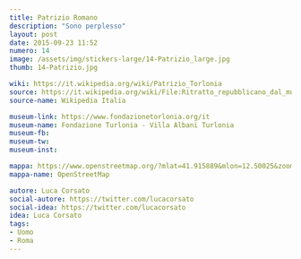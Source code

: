 ```yaml
---
title: Patrizio Romano
description: "Sono perplesso"
layout: post
date: 2015-09-23 11:52
numero: 14
image: /assets/img/stickers-large/14-Patrizio_large.jpg
thumb: 14-Patrizio.jpg

wiki: https://it.wikipedia.org/wiki/Patrizio_Torlonia
source: https://it.wikipedia.org/wiki/File:Ritratto_repubblicano_dal_museo_torlonia,_roma.jpg
source-name: Wikipedia Italia

museum-link: https://www.fondazionetorlonia.org/it
museum-name: Fondazione Turlonia - Villa Albani Turlonia
museum-fb:
museum-tw:
museum-inst:

mappa: https://www.openstreetmap.org/?mlat=41.915889&mlon=12.50025&zoom=15#map=17/41.91344/12.49906
mappa-name: OpenStreetMap

autore: Luca Corsato
social-autore: https://twitter.com/lucacorsato
social-idea: https://twitter.com/lucacorsato
idea: Luca Corsato
tags:
- Uomo
- Roma
---
```

